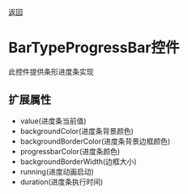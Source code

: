 [返回](../../README.md) 

# BarTypeProgressBar控件

此控件提供条形进度条实现

## 扩展属性

* value(进度条当前值)
* backgroundColor(进度条背景颜色)
* backgroundBorderColor(进度条背景边框颜色)
* progressbarColor(进度条颜色)
* backgroundBorderWidth(边框大小)
* running(进度动画启动)
* duration(进度条执行时间)

